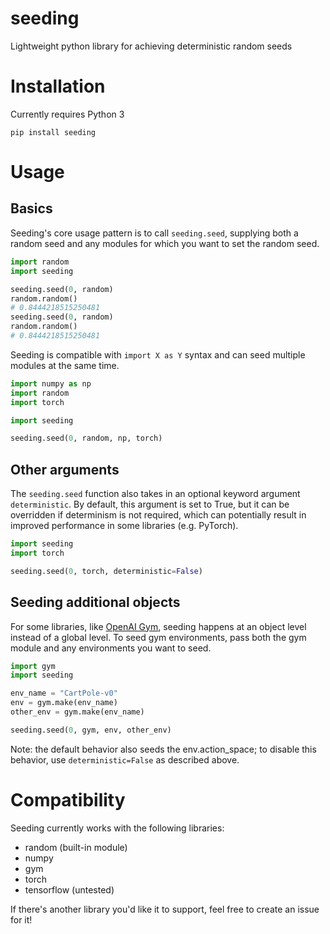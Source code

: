 # seeding
Lightweight python library for achieving deterministic random seeds

# Installation

Currently requires Python 3

```
pip install seeding
```

# Usage


## Basics
Seeding's core usage pattern is to call `seeding.seed`, supplying both a random seed and any modules for which you want to set the random seed.

```python
import random
import seeding

seeding.seed(0, random)
random.random()
# 0.8444218515250481
seeding.seed(0, random)
random.random()
# 0.8444218515250481
```

Seeding is compatible with `import X as Y` syntax and can seed multiple modules at the same time.

```python
import numpy as np
import random
import torch

import seeding

seeding.seed(0, random, np, torch)
```

## Other arguments

The `seeding.seed` function also takes in an optional keyword argument `deterministic`. By default, this argument is set to True, but it can be overridden if determinism is not required, which can potentially result in improved performance in some libraries (e.g. PyTorch).

```python
import seeding
import torch

seeding.seed(0, torch, deterministic=False)
```

## Seeding additional objects
For some libraries, like [OpenAI Gym](https://github.com/openai/gym/), seeding happens at an object level instead of a global level. To seed gym environments, pass both the gym module and any environments you want to seed.

```python
import gym
import seeding

env_name = "CartPole-v0"
env = gym.make(env_name)
other_env = gym.make(env_name)

seeding.seed(0, gym, env, other_env)
```

Note: the default behavior also seeds the env.action_space; to disable this behavior, use `deterministic=False` as described above.

# Compatibility
Seeding currently works with the following libraries:
- random (built-in module)
- numpy
- gym
- torch
- tensorflow (untested)

If there's another library you'd like it to support, feel free to create an issue for it!
